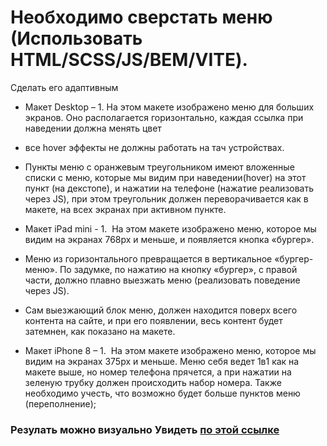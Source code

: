 # Необходимо сверстать меню (Использовать HTML/SCSS/JS/BEM/VITE).
Сделать его адаптивным 

* Макет Desktop – 1. На этом макете изображено меню для больших экранов. 
Оно располагается горизонтально, каждая ссылка при наведении должна менять цвет
* все hover эффекты не должны работать на тач устройствах.
* Пункты меню с оранжевым треугольником имеют вложенные списки с меню, которые мы видим при наведении(hover) на этот пункт (на декстопе), и нажатии на телефоне (нажатие реализовать через JS), при этом треугольник должен переворачивается как в макете, на всех экранах при активном пункте.
* Макет iPad mini - 1.  На этом макете изображено меню, которое мы видим на экранах 
768px и меньше, и появляется кнопка «бургер». 

* Меню из горизонтального превращается в вертикальное «бургер-меню». 
По задумке, по нажатию на кнопку «бургер», с правой части, должно плавно выезжать меню (реализовать поведение через JS). 
* Сам выезжающий блок меню, должен находится поверх всего контента на сайте, и при его появлении, весь контент будет затемнен, как показано на макете. 

* Макет iPhone 8 – 1.  На этом макете изображено меню, которое мы видим на экранах 375px и меньше. Меню себя ведет 1в1 как на макете выше, но номер телефона прячется, а при нажатии на зеленую трубку должен происходить набор номера. Также необходимо учесть, что возможно будет больше пунктов меню (переполнение);

### Резулать можно визуально Увидеть [по этой ссылке](https://alpaca-menu.vercel.app/)